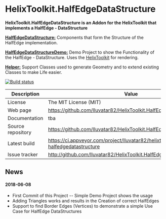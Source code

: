 # HelixToolkit.HalfEdgeDataStructure

**HelixToolkit.HalfEdgeDataStructure is an Addon for the HelixToolkit that implements a HalfEdge - DataStructure**

[**HalfEdgeDataStructure:**](https://github.com/Iluvatar82/HelixToolkit.HalfEdgeDataStructure/tree/master/HalfEdgeDataStructure) 
Components that form the Structure of the HalfEdge implementation.

[**HalfEdgeDataStructureDemo:**](https://github.com/Iluvatar82/HelixToolkit.HalfEdgeDataStructure/tree/master/HalfEdgeDataStructureDemo) 
Demo Project to show the Functionality of the HalfEdge - DataStructure. Uses the [HelixToolkit](https://github.com/helix-toolkit/helix-toolkit/helix-toolkit) for rendering.

[**Helper:**](https://github.com/Iluvatar82/HelixToolkit.HalfEdgeDataStructure/tree/master/Helper) 
Support Classes used to generate Geometry and to extend existing Classes to make Life easier.

[![Build status](https://ci.appveyor.com/api/projects/status/xm52c8c6es4gvv29?svg=true)](https://ci.appveyor.com/project/Iluvatar82/HelixToolkit-HalfEdgeDataStructure)

Description         | Value
--------------------|-----------------------
License             | The MIT License (MIT)
Web page            | https://github.com/Iluvatar82/HelixToolkit.HalfEdgeDataStructure
Documentation       | tba
Source repository   | https://github.com/Iluvatar82/HelixToolkit.HalfEdgeDataStructure
Latest build        | https://ci.appveyor.com/project/Iluvatar82/helixtoolkit-halfedgedatastructure
Issue tracker       | http://github.com/Iluvatar82/HelixToolkit.HalfEdgeDataStructure/issues

## News

#### 2018-06-08
- First Commit of this Project
-- Simple Demo Project shows the usage
- Adding Triangles works and results in the Creation of correct HalfEdges
- Support to find Border Edges (Vertices) to demonstrate a simple Use Case for HalfEdge DataStructures
